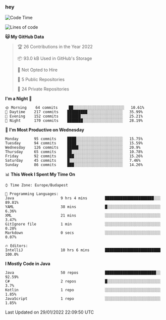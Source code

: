 ### hey

<!--START_SECTION:waka-->
![Code Time](http://img.shields.io/badge/Code%20Time-501%20hrs%2037%20mins-blue)

![Lines of code](https://img.shields.io/badge/From%20Hello%20World%20I%27ve%20Written-440%20Thousand%20lines%20of%20code-blue)

**🐱 My GitHub Data** 

> 🏆 26 Contributions in the Year 2022
 > 
> 📦 93.0 kB Used in GitHub's Storage 
 > 
> 🚫 Not Opted to Hire
 > 
> 📜 5 Public Repositories 
 > 
> 🔑 24 Private Repositories  
 > 
**I'm a Night 🦉** 

```text
🌞 Morning    64 commits     ██░░░░░░░░░░░░░░░░░░░░░░░   10.61% 
🌆 Daytime    217 commits    █████████░░░░░░░░░░░░░░░░   35.99% 
🌃 Evening    152 commits    ██████░░░░░░░░░░░░░░░░░░░   25.21% 
🌙 Night      170 commits    ███████░░░░░░░░░░░░░░░░░░   28.19%

```
📅 **I'm Most Productive on Wednesday** 

```text
Monday       95 commits     ████░░░░░░░░░░░░░░░░░░░░░   15.75% 
Tuesday      94 commits     ████░░░░░░░░░░░░░░░░░░░░░   15.59% 
Wednesday    126 commits    █████░░░░░░░░░░░░░░░░░░░░   20.9% 
Thursday     65 commits     ██░░░░░░░░░░░░░░░░░░░░░░░   10.78% 
Friday       92 commits     ███░░░░░░░░░░░░░░░░░░░░░░   15.26% 
Saturday     45 commits     █░░░░░░░░░░░░░░░░░░░░░░░░   7.46% 
Sunday       86 commits     ███░░░░░░░░░░░░░░░░░░░░░░   14.26%

```


📊 **This Week I Spent My Time On** 

```text
⌚︎ Time Zone: Europe/Budapest

💬 Programming Languages: 
Java                     9 hrs 4 mins        ██████████████████████░░░   89.81% 
YAML                     38 mins             █░░░░░░░░░░░░░░░░░░░░░░░░   6.36% 
XML                      21 mins             ░░░░░░░░░░░░░░░░░░░░░░░░░   3.47% 
GitIgnore file           1 min               ░░░░░░░░░░░░░░░░░░░░░░░░░   0.28% 
Markdown                 0 secs              ░░░░░░░░░░░░░░░░░░░░░░░░░   0.07%

🔥 Editors: 
IntelliJ                 10 hrs 6 mins       █████████████████████████   100.0%

```

**I Mostly Code in Java** 

```text
Java                     50 repos            ███████████████████████░░   92.59% 
C#                       2 repos             █░░░░░░░░░░░░░░░░░░░░░░░░   3.7% 
Kotlin                   1 repo              ░░░░░░░░░░░░░░░░░░░░░░░░░   1.85% 
JavaScript               1 repo              ░░░░░░░░░░░░░░░░░░░░░░░░░   1.85%

```



 Last Updated on 29/01/2022 22:09:50 UTC
<!--END_SECTION:waka-->
